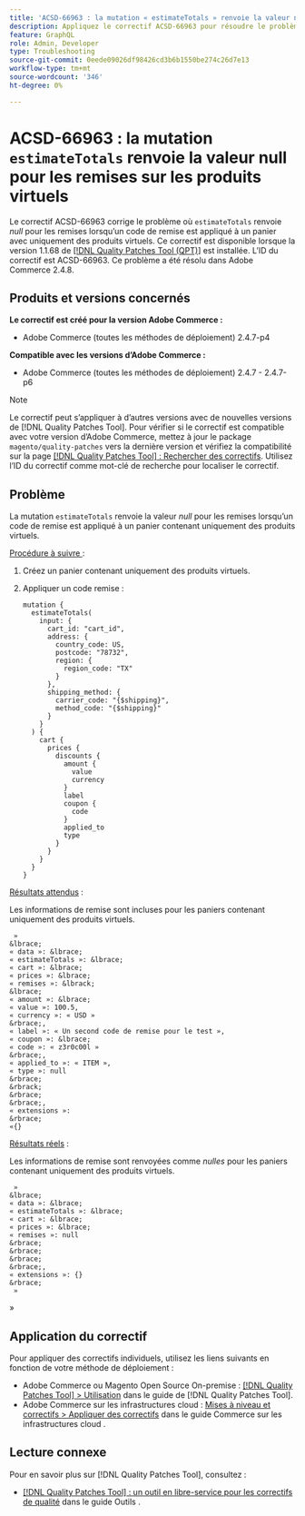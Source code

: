 ```yaml
---
title: 'ACSD-66963 : la mutation « estimateTotals » renvoie la valeur null pour les remises sur les produits virtuels'
description: Appliquez le correctif ACSD-66963 pour résoudre le problème d’Adobe Commerce où « estimateTotals » renvoie *null* pour les remises lorsqu’un code de remise est appliqué à un panier avec uniquement des produits virtuels.
feature: GraphQL
role: Admin, Developer
type: Troubleshooting
source-git-commit: 0eede09026df98426cd3b6b1550be274c26d7e13
workflow-type: tm+mt
source-wordcount: '346'
ht-degree: 0%

---
```



# ACSD-66963 : la mutation `estimateTotals` renvoie la valeur null pour les remises sur les produits virtuels

Le correctif ACSD-66963 corrige le problème où `estimateTotals` renvoie *null* pour les remises lorsqu’un code de remise est appliqué à un panier avec uniquement des produits virtuels. Ce correctif est disponible lorsque la version 1.1.68 de [[!DNL Quality Patches Tool (QPT)]](/help/tools/quality-patches-tool/quality-patches-tool-to-self-serve-quality-patches.md) est installée. L’ID du correctif est ACSD-66963. Ce problème a été résolu dans Adobe Commerce 2.4.8.

## Produits et versions concernés

**Le correctif est créé pour la version Adobe Commerce :**

* Adobe Commerce (toutes les méthodes de déploiement) 2.4.7-p4

**Compatible avec les versions d’Adobe Commerce :**

* Adobe Commerce (toutes les méthodes de déploiement) 2.4.7 - 2.4.7-p6

>[!NOTE]
>
>Le correctif peut s’appliquer à d’autres versions avec de nouvelles versions de [!DNL Quality Patches Tool]. Pour vérifier si le correctif est compatible avec votre version d’Adobe Commerce, mettez à jour le package `magento/quality-patches` vers la dernière version et vérifiez la compatibilité sur la page [[!DNL Quality Patches Tool] : Rechercher des correctifs](https://experienceleague.adobe.com/tools/commerce-quality-patches/index.html). Utilisez l’ID du correctif comme mot-clé de recherche pour localiser le correctif.

## Problème

La mutation `estimateTotals` renvoie la valeur *null* pour les remises lorsqu’un code de remise est appliqué à un panier contenant uniquement des produits virtuels.

<u>Procédure à suivre </u> :

1. Créez un panier contenant uniquement des produits virtuels.
1. Appliquer un code remise :

   ```
   mutation {
     estimateTotals(
       input: {
         cart_id: "cart_id",
         address: {
           country_code: US,
           postcode: "78732",
           region: {
             region_code: "TX"
           }
         },
         shipping_method: {
           carrier_code: "{$shipping}",
           method_code: "{$shipping}"
         }
       }
     ) {
       cart {
         prices {
           discounts {
             amount {
               value
               currency
             }
             label
             coupon {
               code
             }
             applied_to
             type
           }
         }
       }
     }
   }
   ```

<u>Résultats attendus</u> :

Les informations de remise sont incluses pour les paniers contenant uniquement des produits virtuels.

     »
    &lbrace;
    « data »: &lbrace;
    « estimateTotals »: &lbrace;
    « cart »: &lbrace;
    « prices »: &lbrace;
    « remises »: &lbrack;
    &lbrace;
    « amount »: &lbrace;
    « value »: 100.5,
    « currency »: « USD »
    &rbrace;,
    « label »: « Un second code de remise pour le test »,
    « coupon »: &lbrace;
    « code »: « z3r0c00l »
    &rbrace;,
    « applied_to »: « ITEM »,
    « type »: null
    &rbrace;
    &rbrack;
    &rbrace;
    &rbrace;,
    « extensions »: 
    &rbrace;
    «{}
     
     

<u>Résultats réels</u> :

Les informations de remise sont renvoyées comme *nulles* pour les paniers contenant uniquement des produits virtuels.

     »
    &lbrace;
    « data »: &lbrace;
    « estimateTotals »: &lbrace;
    « cart »: &lbrace;
    « prices »: &lbrace;
    « remises »: null
    &rbrace;
    &rbrace;
    &rbrace;
    &rbrace;,
    « extensions »: {}
    &rbrace;
     »
 »

## Application du correctif

Pour appliquer des correctifs individuels, utilisez les liens suivants en fonction de votre méthode de déploiement :

* Adobe Commerce ou Magento Open Source On-premise : [[!DNL Quality Patches Tool] > Utilisation](/help/tools/quality-patches-tool/usage.md) dans le guide de [!DNL Quality Patches Tool].
* Adobe Commerce sur les infrastructures cloud : [Mises à niveau et correctifs > Appliquer des correctifs](https://experienceleague.adobe.com/docs/commerce-cloud-service/user-guide/develop/upgrade/apply-patches.html) dans le guide Commerce sur les infrastructures cloud .

## Lecture connexe

Pour en savoir plus sur [!DNL Quality Patches Tool], consultez :

* [[!DNL Quality Patches Tool] : un outil en libre-service pour les correctifs de qualité](/help/tools/quality-patches-tool/quality-patches-tool-to-self-serve-quality-patches.md) dans le guide Outils .

